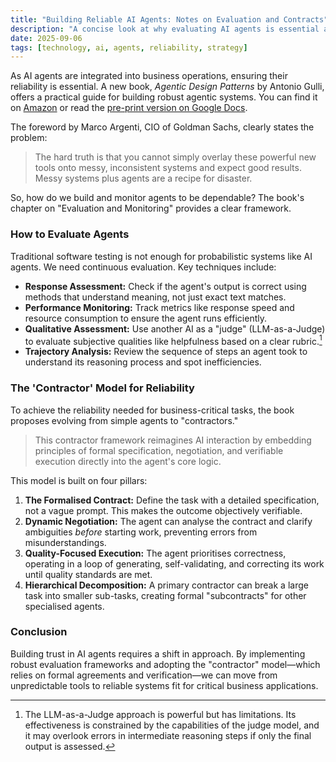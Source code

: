 ```yaml
---
title: "Building Reliable AI Agents: Notes on Evaluation and Contracts"
description: "A concise look at why evaluating AI agents is essential and how the 'contractor' model can improve their reliability in business."
date: 2025-09-06
tags: [technology, ai, agents, reliability, strategy]
---
```


As AI agents are integrated into business operations, ensuring their reliability is essential. A new book, *Agentic Design Patterns* by Antonio Gulli, offers a practical guide for building robust agentic systems. You can find it on [Amazon](https://www.amazon.com/Agentic-Design-Patterns-Hands-Intelligent/dp/3032014018/) or read the [pre-print version on Google Docs](https://docs.google.com/document/d/1rsaK53T3Lg5KoGwvf8ukOUvbELRtH-V0LnOIFDxBryE).

The foreword by Marco Argenti, CIO of Goldman Sachs, clearly states the problem:

> The hard truth is that you cannot simply overlay these powerful new tools onto messy, inconsistent systems and expect good results. Messy systems plus agents are a recipe for disaster.

So, how do we build and monitor agents to be dependable? The book's chapter on "Evaluation and Monitoring" provides a clear framework.

### How to Evaluate Agents

Traditional software testing is not enough for probabilistic systems like AI agents. We need continuous evaluation. Key techniques include:

*   **Response Assessment:** Check if the agent's output is correct using methods that understand meaning, not just exact text matches.
*   **Performance Monitoring:** Track metrics like response speed and resource consumption to ensure the agent runs efficiently.
*   **Qualitative Assessment:** Use another AI as a "judge" (LLM-as-a-Judge) to evaluate subjective qualities like helpfulness based on a clear rubric.[^1]
*   **Trajectory Analysis:** Review the sequence of steps an agent took to understand its reasoning process and spot inefficiencies.

### The 'Contractor' Model for Reliability

To achieve the reliability needed for business-critical tasks, the book proposes evolving from simple agents to "contractors."

> This contractor framework reimagines AI interaction by embedding principles of formal specification, negotiation, and verifiable execution directly into the agent's core logic.

This model is built on four pillars:

1.  **The Formalised Contract:** Define the task with a detailed specification, not a vague prompt. This makes the outcome objectively verifiable.
2.  **Dynamic Negotiation:** The agent can analyse the contract and clarify ambiguities *before* starting work, preventing errors from misunderstandings.
3.  **Quality-Focused Execution:** The agent prioritises correctness, operating in a loop of generating, self-validating, and correcting its work until quality standards are met.
4.  **Hierarchical Decomposition:** A primary contractor can break a large task into smaller sub-tasks, creating formal "subcontracts" for other specialised agents.

### Conclusion

Building trust in AI agents requires a shift in approach. By implementing robust evaluation frameworks and adopting the "contractor" model—which relies on formal agreements and verification—we can move from unpredictable tools to reliable systems fit for critical business applications.

[^1]: The LLM-as-a-Judge approach is powerful but has limitations. Its effectiveness is constrained by the capabilities of the judge model, and it may overlook errors in intermediate reasoning steps if only the final output is assessed.